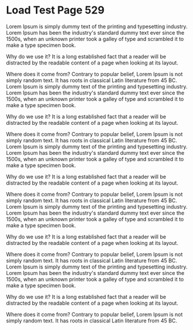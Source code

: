 # Load Test Page 529

Lorem Ipsum is simply dummy text of the printing and typesetting industry. Lorem Ipsum has been the industry's standard dummy text ever since the 1500s, when an unknown printer took a galley of type and scrambled it to make a type specimen book.

Why do we use it? It is a long established fact that a reader will be distracted by the readable content of a page when looking at its layout.

Where does it come from? Contrary to popular belief, Lorem Ipsum is not simply random text. It has roots in classical Latin literature from 45 BC.
Lorem Ipsum is simply dummy text of the printing and typesetting industry. Lorem Ipsum has been the industry's standard dummy text ever since the 1500s, when an unknown printer took a galley of type and scrambled it to make a type specimen book.

Why do we use it? It is a long established fact that a reader will be distracted by the readable content of a page when looking at its layout.

Where does it come from? Contrary to popular belief, Lorem Ipsum is not simply random text. It has roots in classical Latin literature from 45 BC.
Lorem Ipsum is simply dummy text of the printing and typesetting industry. Lorem Ipsum has been the industry's standard dummy text ever since the 1500s, when an unknown printer took a galley of type and scrambled it to make a type specimen book.

Why do we use it? It is a long established fact that a reader will be distracted by the readable content of a page when looking at its layout.

Where does it come from? Contrary to popular belief, Lorem Ipsum is not simply random text. It has roots in classical Latin literature from 45 BC.
Lorem Ipsum is simply dummy text of the printing and typesetting industry. Lorem Ipsum has been the industry's standard dummy text ever since the 1500s, when an unknown printer took a galley of type and scrambled it to make a type specimen book.

Why do we use it? It is a long established fact that a reader will be distracted by the readable content of a page when looking at its layout.

Where does it come from? Contrary to popular belief, Lorem Ipsum is not simply random text. It has roots in classical Latin literature from 45 BC.
Lorem Ipsum is simply dummy text of the printing and typesetting industry. Lorem Ipsum has been the industry's standard dummy text ever since the 1500s, when an unknown printer took a galley of type and scrambled it to make a type specimen book.

Why do we use it? It is a long established fact that a reader will be distracted by the readable content of a page when looking at its layout.

Where does it come from? Contrary to popular belief, Lorem Ipsum is not simply random text. It has roots in classical Latin literature from 45 BC.

